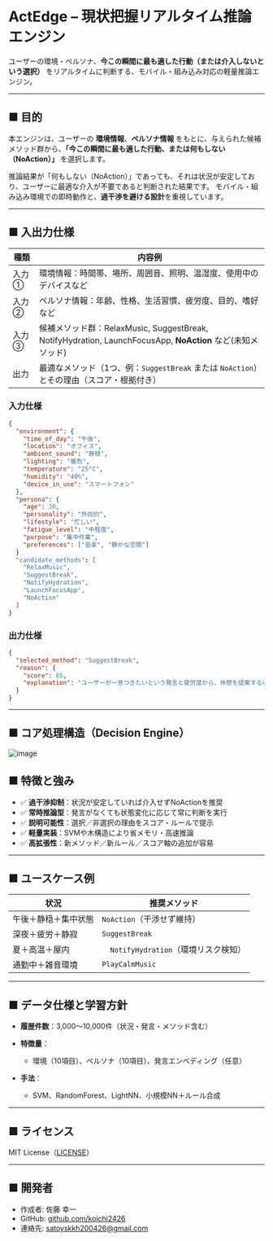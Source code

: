 # ActEdge – 現状把握リアルタイム推論エンジン

ユーザーの環境・ペルソナ、**今この瞬間に最も適した行動（または介入しないという選択）** をリアルタイムに判断する、モバイル・組み込み対応の軽量推論エンジン。

---

## ■ 目的

本エンジンは、ユーザーの **環境情報**、**ペルソナ情報** をもとに、与えられた候補メソッド群から、**「今この瞬間に最も適した行動、または何もしない（NoAction）」** を選択します。

推論結果が「何もしない（NoAction）」であっても、それは状況が安定しており、ユーザーに最適な介入が不要であると判断された結果です。
モバイル・組み込み環境での即時動作と、**過干渉を避ける設計**を重視しています。

---

## ■ 入出力仕様

| 種類  | 内容例                                                                                |
| --- | ---------------------------------------------------------------------------------- |
| 入力① | 環境情報：時間帯、場所、周囲音、照明、温湿度、使用中のデバイスなど                                                  |
| 入力② | ペルソナ情報：年齢、性格、生活習慣、疲労度、目的、嗜好など                                                                   |
| 入力③ | 候補メソッド群：RelaxMusic, SuggestBreak, NotifyHydration, LaunchFocusApp, **NoAction** など(未知メソッド) |
| 出力  | 最適なメソッド（1つ、例：`SuggestBreak` または `NoAction`）とその理由（スコア・根拠付き）                         |

### 入力仕様

```json
{
  "environment": {
    "time_of_day": "午後",
    "location": "オフィス",
    "ambient_sound": "静穏",
    "lighting": "暖色",
    "temperature": "25°C",
    "humidity": "40%",
    "device_in_use": "スマートフォン"
  },
  "persona": {
    "age": 30,
    "personality": "外向的",
    "lifestyle": "忙しい",
    "fatigue_level": "中程度",
    "purpose": "集中作業",
    "preferences": ["音楽", "静かな空間"]
  }
  "candidate_methods": [
    "RelaxMusic",
    "SuggestBreak",
    "NotifyHydration",
    "LaunchFocusApp",
    "NoAction"
  ]
}
```

### 出力仕様
```json
{
  "selected_method": "SuggestBreak",
  "reason": {
    "score": 85,
    "explanation": "ユーザーが一息つきたいという発言と疲労度から、休憩を提案するのが最適と判断された。"
  }
}
```
---

## ■ コア処理構造（Decision Engine）
![image](https://github.com/user-attachments/assets/79ede4d0-741e-4c32-bc33-c5e72cc76c17)

## ■ 特徴と強み

* ✅ **過干渉抑制**：状況が安定していれば介入せずNoActionを推奨
* ✅ **常時推論型**：発言がなくても状態変化に応じて常に判断を実行
* ✅ **説明可能性**：選択／非選択の理由をスコア・ルールで提示
* ✅ **軽量実装**：SVMや木構造により省メモリ・高速推論
* ✅ **高拡張性**：新メソッド／新ルール／スコア軸の追加が容易

---

## ■ ユースケース例

| 状況         | 推奨メソッド                     |
| ---------- | -------------------------- |
| 午後＋静穏＋集中状態 | `NoAction`（干渉せず維持）         |
| 深夜＋疲労＋静寂   | `SuggestBreak`             |
| 夏＋高温＋屋内    |　`NotifyHydration`（環境リスク検知） |
| 通勤中＋雑音環境   | `PlayCalmMusic`            |

---

## ■ データ仕様と学習方針

* **履歴件数**：3,000〜10,000件（状況・発言・メソッド含む）
* **特徴量**：

  * 環境（10項目）、ペルソナ（10項目）、発言エンベディング（任意）
* **手法**：

  * SVM、RandomForest、LightNN、小規模NN＋ルール合成

---

## ■ ライセンス

MIT License（[LICENSE](https://opensource.org/license/mit)）

---

## ■ 開発者

* 作成者: 佐藤 幸一
* GitHub: [github.com/koichi2426](https://github.com/koichi2426)
* 連絡先: [satoyskkh200426@gmail.com](mailto:satoyskkh200426@gmail.com)
